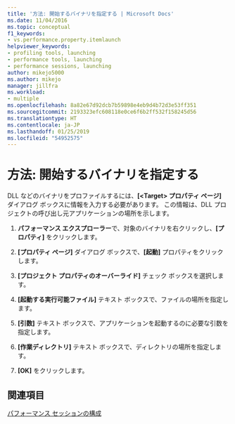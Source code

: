 ```yaml
---
title: '方法: 開始するバイナリを指定する | Microsoft Docs'
ms.date: 11/04/2016
ms.topic: conceptual
f1_keywords:
- vs.performance.property.itemlaunch
helpviewer_keywords:
- profiling tools, launching
- performance tools, launching
- performance sessions, launching
author: mikejo5000
ms.author: mikejo
manager: jillfra
ms.workload:
- multiple
ms.openlocfilehash: 8a82e67d92dcb7b59898e4eb9d4b72d3e53ff351
ms.sourcegitcommit: 2193323efc608118e0ce6f6b2ff532f158245d56
ms.translationtype: HT
ms.contentlocale: ja-JP
ms.lasthandoff: 01/25/2019
ms.locfileid: "54952575"
---
```

# <a name="how-to-specify-the-binary-to-start"></a>方法: 開始するバイナリを指定する

DLL などのバイナリをプロファイルするには、**[\<Target> プロパティ ページ]** ダイアログ ボックスに情報を入力する必要があります。 この情報は、DLL プロジェクトの呼び出し元アプリケーションの場所を示します。

1. **パフォーマンス エクスプローラー**で、対象のバイナリを右クリックし、**[プロパティ]** をクリックします。

2. **[プロパティ ページ]** ダイアログ ボックスで、**[起動]** プロパティをクリックします。

3. **[プロジェクト プロパティのオーバーライド]** チェック ボックスを選択します。

4. **[起動する実行可能ファイル]** テキスト ボックスで、ファイルの場所を指定します。

5. **[引数]** テキスト ボックスで、アプリケーションを起動するのに必要な引数を指定します。

6. **[作業ディレクトリ]** テキスト ボックスで、ディレクトリの場所を指定します。

7. **[OK]** をクリックします。

## <a name="see-also"></a>関連項目

[パフォーマンス セッションの構成](../profiling/configuring-performance-sessions.md)